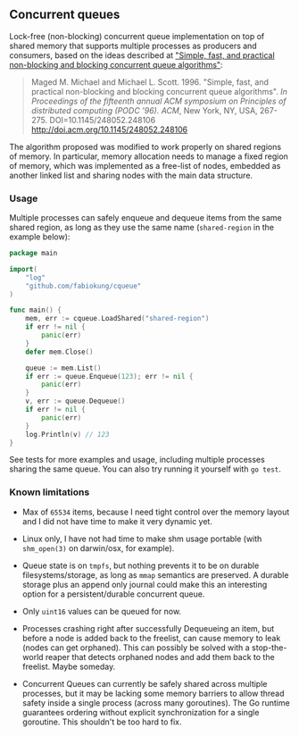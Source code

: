 ## Concurrent queues

Lock-free (non-blocking) concurrent queue implementation on top of shared memory
that supports multiple processes as producers and consumers, based on the ideas
described at ["Simple, fast, and practical non-blocking and blocking concurrent
queue algorithms"][paper]:

> Maged M. Michael and Michael L. Scott. 1996. "Simple, fast, and practical
> non-blocking and blocking concurrent queue algorithms". *In Proceedings of the
> fifteenth annual ACM symposium on Principles of distributed computing
> (PODC '96). ACM*, New York, NY, USA, 267-275. DOI=10.1145/248052.248106
> http://doi.acm.org/10.1145/248052.248106

The algorithm proposed was modified to work properly on shared regions of
memory. In particular, memory allocation needs to manage a fixed region of
memory, which was implemented as a free-list of nodes, embedded as another
linked list and sharing nodes with the main data structure.


### Usage

Multiple processes can safely enqueue and dequeue items from the same shared
region, as long as they use the same name (`shared-region` in the example
below):

```go
package main

import(
	"log"
	"github.com/fabiokung/cqueue"
)

func main() {
	mem, err := cqueue.LoadShared("shared-region")
	if err != nil {
		panic(err)
	}
	defer mem.Close()

	queue := mem.List()
	if err := queue.Enqueue(123); err != nil {
		panic(err)
	}
	v, err := queue.Dequeue()
	if err != nil {
		panic(err)
	}
	log.Println(v) // 123
}
```

See tests for more examples and usage, including multiple processes sharing the
same queue. You can also try running it yourself with `go test`.

### Known limitations

* Max of `65534` items, because I need tight control over the memory layout and
  I did not have time to make it very dynamic yet.

* Linux only, I have not had time to make shm usage portable (with `shm_open(3)`
  on darwin/osx, for example).

* Queue state is on `tmpfs`, but nothing prevents it to be on durable
  filesystems/storage, as long as `mmap` semantics are preserved. A durable
  storage plus an append only journal could make this an interesting option for
  a persistent/durable concurrent queue.

* Only `uint16` values can be queued for now.

* Processes crashing right after successfully Dequeueing an item, but before a
  node is added back to the freelist, can cause memory to leak (nodes can get
  orphaned). This can possibly be solved with a stop-the-world reaper that
  detects orphaned nodes and add them back to the freelist. Maybe someday.

* Concurrent Queues can currently be safely shared across multiple processes,
  but it may be lacking some memory barriers to allow thread safety inside a
  single process (across many goroutines). The Go runtime guarantees ordering
  without explicit synchronization for a single goroutine. This shouldn't be too
  hard to fix.

[paper]: http://dl.acm.org/citation.cfm?id=248106
